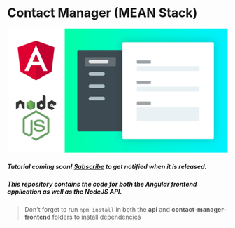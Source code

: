 # Contact Manager (MEAN Stack)

[![Application Design Illustration](app_thumbnail.png)](https://www.youtube.com/channel/UCbwsS1m4Hib6R-9F1alus_A)

<!-- TODO: Change links when you upload video -->

<!-- ##### Watch the full tutorial on [Youtube](https://youtu.be/YGCDAXFWAZo)!  -->
##### Tutorial coming soon! [Subscribe](https://www.youtube.com/channel/UCbwsS1m4Hib6R-9F1alus_A) to get notified when it is released.

##### This repository contains the code for both the Angular frontend application as well as the NodeJS API. 

> Don't forget to run `npm install` in both the **api** and **contact-manager-frontend** folders to install dependencies